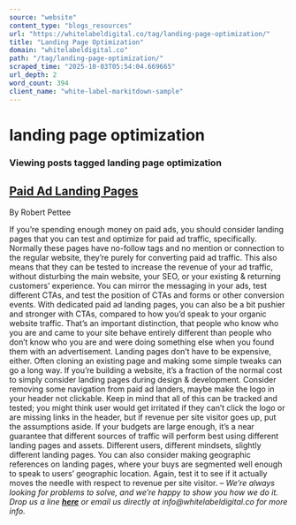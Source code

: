 ```yaml
---
source: "website"
content_type: "blogs_resources"
url: "https://whitelabeldigital.co/tag/landing-page-optimization/"
title: "Landing Page Optimization"
domain: "whitelabeldigital.co"
path: "/tag/landing-page-optimization/"
scraped_time: "2025-10-03T05:54:04.669665"
url_depth: 2
word_count: 394
client_name: "white-label-markitdown-sample"
---
```


# landing page optimization

### Viewing posts tagged landing page optimization

## [Paid Ad Landing Pages](https://whitelabeldigital.co/paid-ad-landing-pages/)

By Robert Pettee

If you’re spending enough money on paid ads, you should consider landing pages that you can test and optimize for paid ad traffic, specifically. Normally these pages have no-follow tags and no mention or connection to the regular website, they’re purely for converting paid ad traffic. This also means that they can be tested to increase the revenue of your ad traffic, without disturbing the main website, your SEO, or your existing & returning customers’ experience. You can mirror the messaging in your ads, test different CTAs, and test the position of CTAs and forms or other conversion events. With dedicated paid ad landing pages, you can also be a bit pushier and stronger with CTAs, compared to how you’d speak to your organic website traffic. That’s an important distinction, that people who know who you are and came to your site behave entirely different than people who don’t know who you are and were doing something else when you found them with an advertisement. Landing pages don’t have to be expensive, either. Often cloning an existing page and making some simple tweaks can go a long way. If you’re building a website, it’s a fraction of the normal cost to simply consider landing pages during design & development. Consider removing some navigation from paid ad landers, maybe make the logo in your header not clickable. Keep in mind that all of this can be tracked and tested; you might think user would get irritated if they can’t click the logo or are missing links in the header, but if revenue per site visitor goes up, put the assumptions aside. If your budgets are large enough, it’s a near guarantee that different sources of traffic will perform best using different landing pages and assets. Different users, different mindsets, slightly different landing pages. You can also consider making geographic references on landing pages, where your buys are segmented well enough to speak to users’ geographic location. Again, test it to see if it actually moves the needle with respect to revenue per site visitor. – _We’re always looking for problems to solve, and we’re happy to show you how we do it. Drop us a line [**here**](https://whitelabeldigital.co/contact/) or email us directly at _info@whitelabeldigital.co_ for more info._
